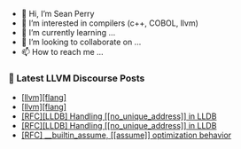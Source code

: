 - 👋 Hi, I’m Sean Perry
- 👀 I’m interested in compilers (c++, COBOL, llvm)
- 🌱 I’m currently learning ...
- 💞️ I’m looking to collaborate on ...
- 📫 How to reach me ...

<!---
s66perry/s66perry is a ✨ special ✨ repository because its `README.md` (this file) appears on your GitHub profile.
You can click the Preview link to take a look at your changes.
--->
### 📕 Latest LLVM Discourse Posts

<!-- DISCOURSE-LLVM:START -->
- [[llvm][flang]](https://discourse.llvm.org/t/llvm-flang/77484#post_2)
- [[llvm][flang]](https://discourse.llvm.org/t/llvm-flang/77484#post_1)
- [[RFC][LLDB] Handling [[no_unique_address]] in LLDB](https://discourse.llvm.org/t/rfc-lldb-handling-no-unique-address-in-lldb/77483#post_3)
- [[RFC][LLDB] Handling [[no_unique_address]] in LLDB](https://discourse.llvm.org/t/rfc-lldb-handling-no-unique-address-in-lldb/77483#post_2)
- [[RFC] __builtin_assume, [[assume]] optimization behavior](https://discourse.llvm.org/t/rfc-builtin-assume-assume-optimization-behavior/76943?page=3#post_44)
<!-- DISCOURSE-LLVM:END -->
